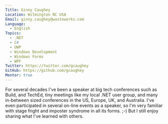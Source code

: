 ```yaml
---
Title: Ginny Caughey
Location: Wilmington NC USA
Email: ginny.caughey@wasteworks.com
Language:
  - English
Topics:
  - .NET
  - C#
  - UWP
  - Windows Development
  - Windows Forms
  - WPF
Twitter: https://twitter.com/gcaughey
GitHub: https://github.com/gcaughey
Mentor: true
---
```

For several decades I've been a speaker at big tech conferences such as Build, and TechEd, tiny meetings like my local .NET user group, and many in-between sized conferences in the US, Europe, UK, and Australia.  I've even participated in several on-line events as a speaker, so I'm very familiar with stage fright and imposter syndrome in all its forms. ;-) But I still enjoy sharing what I've learned with others.
